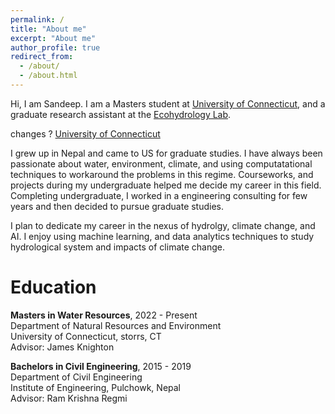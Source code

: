```yaml
---
permalink: /
title: "About me"
excerpt: "About me"
author_profile: true
redirect_from: 
  - /about/
  - /about.html
---
```


Hi, I am Sandeep. I am a Masters student at [University of Connecticut](https://external.ink?to=/uconn.edu/), and a graduate research assistant at the [Ecohydrology Lab](http://www.jamesknightonhydrology.com/).

changes ?
<a href="uconn.edu/" target="_blank">University of Connecticut</a>

I grew up in Nepal and came to US for graduate studies.
I have always been passionate about water, environment, climate, and using computatational techniques to workaround the problems in this regime. Courseworks, and projects during my undergraduate helped me decide my career in this field. Completing undergraduate, I worked in a engineering consulting for few years and then decided to pursue graduate studies.

I plan to dedicate my career in the nexus of hydrolgy, climate change, and AI. I enjoy using machine learning, and data analytics techniques to study hydrological system and impacts of climate change.

Education
======
**Masters in Water Resources**, 2022 - Present <br>
    Department of Natural Resources and Environment <br>
    University of Connecticut, storrs, CT <br>
    Advisor: James Knighton

**Bachelors in Civil Engineering**, 2015 - 2019 <br>
    Department of Civil Engineering <br>
    Institute of Engineering, Pulchowk, Nepal <br>
    Advisor: Ram Krishna Regmi
